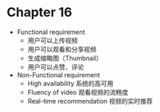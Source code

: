 # Chapter 16

* Functional requirement
  * 用户可以上传视频
  * 用户可以观看和分享视频
  * 生成缩略图（Thumbnail）
  * 用户可以点赞、评论
* Non-Functional requirement
  * High availability 系统的高可用
  * Fluency of video 观看视频的流畅度
  * Real-time recommendation 视频的实时推荐







